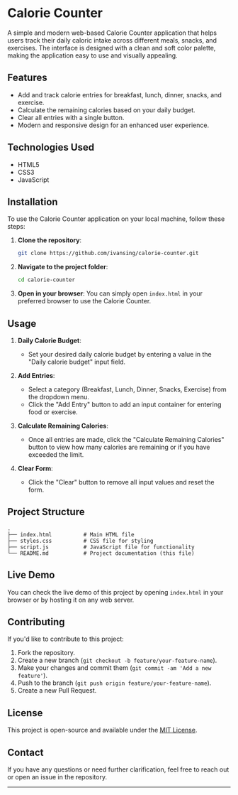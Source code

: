 
# Calorie Counter

A simple and modern web-based Calorie Counter application that helps users track their daily caloric intake across different meals, snacks, and exercises. The interface is designed with a clean and soft color palette, making the application easy to use and visually appealing.

## Features

- Add and track calorie entries for breakfast, lunch, dinner, snacks, and exercise.
- Calculate the remaining calories based on your daily budget.
- Clear all entries with a single button.
- Modern and responsive design for an enhanced user experience.

## Technologies Used

- HTML5
- CSS3
- JavaScript

## Installation

To use the Calorie Counter application on your local machine, follow these steps:

1. **Clone the repository**:
   ```bash
   git clone https://github.com/ivansing/calorie-counter.git
   ```

2. **Navigate to the project folder**:
   ```bash
   cd calorie-counter
   ```

3. **Open in your browser**:
   You can simply open `index.html` in your preferred browser to use the Calorie Counter.

## Usage

1. **Daily Calorie Budget**:
   - Set your desired daily calorie budget by entering a value in the "Daily calorie budget" input field.

2. **Add Entries**:
   - Select a category (Breakfast, Lunch, Dinner, Snacks, Exercise) from the dropdown menu.
   - Click the "Add Entry" button to add an input container for entering food or exercise.

3. **Calculate Remaining Calories**:
   - Once all entries are made, click the "Calculate Remaining Calories" button to view how many calories are remaining or if you have exceeded the limit.

4. **Clear Form**:
   - Click the "Clear" button to remove all input values and reset the form.

## Project Structure

```
.
├── index.html          # Main HTML file
├── styles.css          # CSS file for styling
├── script.js           # JavaScript file for functionality
└── README.md           # Project documentation (this file)
```

## Live Demo

You can check the live demo of this project by opening `index.html` in your browser or by hosting it on any web server.

## Contributing

If you'd like to contribute to this project:

1. Fork the repository.
2. Create a new branch (`git checkout -b feature/your-feature-name`).
3. Make your changes and commit them (`git commit -am 'Add a new feature'`).
4. Push to the branch (`git push origin feature/your-feature-name`).
5. Create a new Pull Request.

## License

This project is open-source and available under the [MIT License](LICENSE).

## Contact

If you have any questions or need further clarification, feel free to reach out or open an issue in the repository.

---




